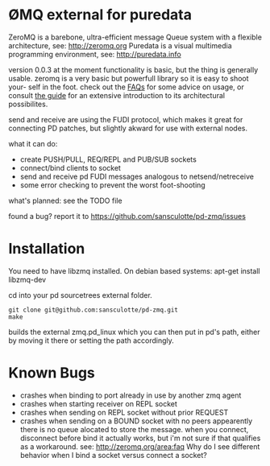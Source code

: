 ØMQ external for puredata
=========================

ZeroMQ is a barebone, ultra-efficient message Queue system with a flexible
architecture, see:
http://zeromq.org
Puredata is a visual multimedia programming environment, see:
http://puredata.info

version 0.0.3
at the moment functionality is basic, but the thing is generally usable.
zeromq is a very basic but powerfull library so it is easy to shoot your-
self in the foot. check out the [FAQs](http://zeromq.org/area:faq) for
some advice on usage, or consult [the guide](http://zguide.zeromq.org/page:all)
for an extensive introduction to its architectural possibilites.

send and receive are using the FUDI protocol, which makes it great for
connecting PD patches, but slightly akward for use with external nodes.


what it can do:
* create PUSH/PULL, REQ/REPL and PUB/SUB sockets
* connect/bind clients to socket
* send and receive pd FUDI messages analogous to netsend/netreceive
* some error checking to prevent the worst foot-shooting

what's planned:
see the TODO file

found a bug?
report it to https://github.com/sansculotte/pd-zmq/issues



Installation
============

You need to have libzmq installed. On debian based systems:
apt-get install libzmq-dev

cd into your pd sourcetrees external folder.

    git clone git@github.com:sansculotte/pd-zmq.git
    make

builds the external zmq.pd_linux which you can then put in pd's path,
either by moving it there or setting the path accordingly.



Known Bugs
==========

* crashes when binding to port already in use by another zmq agent
* crashes when starting receiver on REPL socket
* crashes when sending on REPL socket without prior REQUEST
* crashes when sending on a BOUND socket with no peers
    appearently there is no queue alocated to store the message.
    when you connect, disconnect before bind it actually works, but
    i'm not sure if that qualifies as a workaround.
    see: http://zeromq.org/area:faq
    Why do I see different behavior when I bind a socket versus connect a socket?
